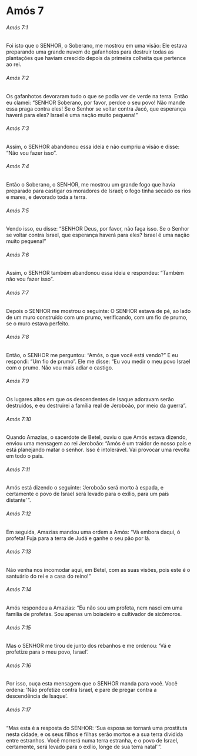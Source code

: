 # Amós 7

###### Amós 7:1

Foi isto que o SENHOR, o Soberano, me mostrou em uma visão: Ele estava preparando uma grande nuvem de gafanhotos para destruir todas as plantações que haviam crescido depois da primeira colheita que pertence ao rei.

###### Amós 7:2

Os gafanhotos devoraram tudo o que se podia ver de verde na terra. Então eu clamei: “SENHOR Soberano, por favor, perdoe o seu povo! Não mande essa praga contra eles! Se o Senhor se voltar contra Jacó, que esperança haverá para eles? Israel é uma nação muito pequena!”

###### Amós 7:3

Assim, o SENHOR abandonou essa ideia e não cumpriu a visão e disse: “Não vou fazer isso”.

###### Amós 7:4

Então o Soberano, o SENHOR, me mostrou um grande fogo que havia preparado para castigar os moradores de Israel; o fogo tinha secado os rios e mares, e devorado toda a terra.

###### Amós 7:5

Vendo isso, eu disse: “SENHOR Deus, por favor, não faça isso. Se o Senhor se voltar contra Israel, que esperança haverá para eles? Israel é uma nação muito pequena!”

###### Amós 7:6

Assim, o SENHOR também abandonou essa ideia e respondeu: “Também não vou fazer isso”.

###### Amós 7:7

Depois o SENHOR me mostrou o seguinte: O SENHOR estava de pé, ao lado de um muro construído com um prumo, verificando, com um fio de prumo, se o muro estava perfeito.

###### Amós 7:8

Então, o SENHOR me perguntou: “Amós, o que você está vendo?” E eu respondi: “Um fio de prumo”. Ele me disse: “Eu vou medir o meu povo Israel com o prumo. Não vou mais adiar o castigo.

###### Amós 7:9

Os lugares altos em que os descendentes de Isaque adoravam serão destruídos, e eu destruirei a família real de Jeroboão, por meio da guerra”.

###### Amós 7:10

Quando Amazias, o sacerdote de Betel, ouviu o que Amós estava dizendo, enviou uma mensagem ao rei Jeroboão: “Amós é um traidor de nosso país e está planejando matar o senhor. Isso é intolerável. Vai provocar uma revolta em todo o país.

###### Amós 7:11

Amós está dizendo o seguinte: ‘Jeroboão será morto à espada, e certamente o povo de Israel será levado para o exílio, para um país distante’ ”.

###### Amós 7:12

Em seguida, Amazias mandou uma ordem a Amós: “Vá embora daqui, ó profeta! Fuja para a terra de Judá e ganhe o seu pão por lá.

###### Amós 7:13

Não venha nos incomodar aqui, em Betel, com as suas visões, pois este é o santuário do rei e a casa do reino!”

###### Amós 7:14

Amós respondeu a Amazias: “Eu não sou um profeta, nem nasci em uma família de profetas. Sou apenas um boiadeiro e cultivador de sicômoros.

###### Amós 7:15

Mas o SENHOR me tirou de junto dos rebanhos e me ordenou: ‘Vá e profetize para o meu povo, Israel’.

###### Amós 7:16

Por isso, ouça esta mensagem que o SENHOR manda para você. Você ordena: ‘Não profetize contra Israel, e pare de pregar contra a descendência de Isaque’.

###### Amós 7:17

“Mas esta é a resposta do SENHOR: ‘Sua esposa se tornará uma prostituta nesta cidade, e os seus filhos e filhas serão mortos e a sua terra dividida entre estranhos. Você morrerá numa terra estranha, e o povo de Israel, certamente, será levado para o exílio, longe de sua terra natal’ ”.

